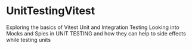 # UnitTestingVitest
Exploring the basics of Vitest Unit and Integration Testing 
Looking into Mocks and Spies in UNIT TESTING and how they can help to side effects while testing units

